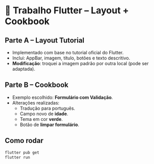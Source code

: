 # 📱 Trabalho Flutter – Layout + Cookbook

## Parte A – Layout Tutorial
- Implementado com base no tutorial oficial do Flutter.
- Inclui: AppBar, imagem, título, botões e texto descritivo.
- **Modificação**: troquei a imagem padrão por outra local (pode ser adaptada).

## Parte B – Cookbook
- Exemplo escolhido: **Formulário com Validação**.
- Alterações realizadas:
  - Tradução para português.
  - Campo novo de **idade**.
  - Tema em cor **verde**.
  - Botão de **limpar formulário**.

## Como rodar
```bash
flutter pub get
flutter run
